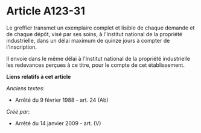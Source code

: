 # Article A123-31

Le greffier transmet un exemplaire complet et lisible de chaque demande et de chaque dépôt, visé par ses soins, à l'Institut
national de la propriété industrielle, dans un délai maximum de quinze jours à compter de l'inscription.

Il envoie dans le même délai à l'Institut national de la propriété industrielle les redevances perçues à ce titre, pour le
compte de cet établissement.

**Liens relatifs à cet article**

_Anciens textes_:

  - Arrêté du 9 février 1988 - art. 24 (Ab)

_Créé par_:

  - Arrêté du 14 janvier 2009 - art. (V)
